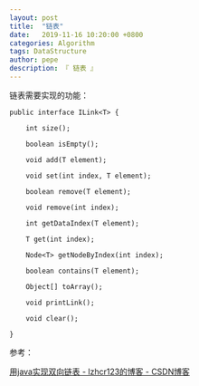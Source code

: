 ```yaml
---
layout: post
title:  "链表"
date:   2019-11-16 10:20:00 +0800
categories: Algorithm
tags: DataStructure
author: pepe
description: 『 链表 』
---
```


链表需要实现的功能：

```
public interface ILink<T> {

    int size();

    boolean isEmpty();

    void add(T element);

    void set(int index, T element);

    boolean remove(T element);

    void remove(int index);

    int getDataIndex(T element);

    T get(int index);

    Node<T> getNodeByIndex(int index);

    boolean contains(T element);

    Object[] toArray();

    void printLink();

    void clear();

}
```

参考：


[用java实现双向链表 - lzhcr123的博客 - CSDN博客](https://blog.csdn.net/lzhcr123/article/details/83721804)



































